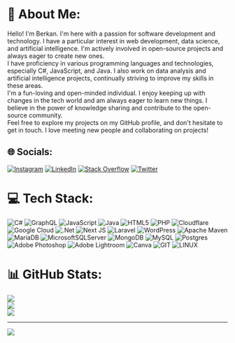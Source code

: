 # 💫 About Me:
Hello! I'm Berkan. I'm here with a passion for software development and technology. I have a particular interest in web development, data science, and artificial intelligence. I'm actively involved in open-source projects and always eager to create new ones.<br>I have proficiency in various programming languages and technologies, especially C#, JavaScript, and Java. I also work on data analysis and artificial intelligence projects, continually striving to improve my skills in these areas.<br>I'm a fun-loving and open-minded individual. I enjoy keeping up with changes in the tech world and am always eager to learn new things. I believe in the power of knowledge sharing and contribute to the open-source community.<br>Feel free to explore my projects on my GitHub profile, and don't hesitate to get in touch. I love meeting new people and collaborating on projects!


## 🌐 Socials:
[![Instagram](https://img.shields.io/badge/Instagram-%23E4405F.svg?logo=Instagram&logoColor=white)](https://instagram.com/berkanackgz) [![LinkedIn](https://img.shields.io/badge/LinkedIn-%230077B5.svg?logo=linkedin&logoColor=white)](https://linkedin.com/in/berkanackgz) [![Stack Overflow](https://img.shields.io/badge/-Stackoverflow-FE7A16?logo=stack-overflow&logoColor=white)](https://stackoverflow.com/users/19247362) [![Twitter](https://img.shields.io/badge/Twitter-%231DA1F2.svg?logo=Twitter&logoColor=white)](https://twitter.com/vectorkan) 

# 💻 Tech Stack:
![C#](https://img.shields.io/badge/c%23-%23239120.svg?style=flat&logo=c-sharp&logoColor=white) ![GraphQL](https://img.shields.io/badge/-GraphQL-E10098?style=flat&logo=graphql&logoColor=white) ![JavaScript](https://img.shields.io/badge/javascript-%23323330.svg?style=flat&logo=javascript&logoColor=%23F7DF1E) ![Java](https://img.shields.io/badge/java-%23ED8B00.svg?style=flat&logo=openjdk&logoColor=white) ![HTML5](https://img.shields.io/badge/html5-%23E34F26.svg?style=flat&logo=html5&logoColor=white) ![PHP](https://img.shields.io/badge/php-%23777BB4.svg?style=flat&logo=php&logoColor=white) ![Cloudflare](https://img.shields.io/badge/Cloudflare-F38020?style=flat&logo=Cloudflare&logoColor=white) ![Google Cloud](https://img.shields.io/badge/GoogleCloud-%234285F4.svg?style=flat&logo=google-cloud&logoColor=white) ![.Net](https://img.shields.io/badge/.NET-5C2D91?style=flat&logo=.net&logoColor=white) ![Next JS](https://img.shields.io/badge/Next-black?style=flat&logo=next.js&logoColor=white) ![Laravel](https://img.shields.io/badge/laravel-%23FF2D20.svg?style=flat&logo=laravel&logoColor=white) ![WordPress](https://img.shields.io/badge/WordPress-%23117AC9.svg?style=flat&logo=WordPress&logoColor=white) ![Apache Maven](https://img.shields.io/badge/Apache%20Maven-C71A36?style=flat&logo=Apache%20Maven&logoColor=white) ![MariaDB](https://img.shields.io/badge/MariaDB-003545?style=flat&logo=mariadb&logoColor=white) ![MicrosoftSQLServer](https://img.shields.io/badge/Microsoft%20SQL%20Server-CC2927?style=flat&logo=microsoft%20sql%20server&logoColor=white) ![MongoDB](https://img.shields.io/badge/MongoDB-%234ea94b.svg?style=flat&logo=mongodb&logoColor=white) ![MySQL](https://img.shields.io/badge/mysql-%2300000f.svg?style=flat&logo=mysql&logoColor=white) ![Postgres](https://img.shields.io/badge/postgres-%23316192.svg?style=flat&logo=postgresql&logoColor=white) ![Adobe Photoshop](https://img.shields.io/badge/adobe%20photoshop-%2331A8FF.svg?style=flat&logo=adobe%20photoshop&logoColor=white) ![Adobe Lightroom](https://img.shields.io/badge/Adobe%20Lightroom-31A8FF.svg?style=flat&logo=Adobe%20Lightroom&logoColor=white) ![Canva](https://img.shields.io/badge/Canva-%2300C4CC.svg?style=flat&logo=Canva&logoColor=white) ![GIT](https://img.shields.io/badge/Git-fc6d26?style=flat&logo=git&logoColor=white) ![LINUX](https://img.shields.io/badge/Linux-FCC624?style=flat&logo=linux&logoColor=black)
# 📊 GitHub Stats:
![](https://github-readme-stats.vercel.app/api?username=berkanackgz&theme=radical&hide_border=false&include_all_commits=false&count_private=false)<br/>
![](https://github-readme-streak-stats.herokuapp.com/?user=berkanackgz&theme=radical&hide_border=false)<br/>
![](https://github-readme-stats.vercel.app/api/top-langs/?username=berkanackgz&theme=radical&hide_border=false&include_all_commits=false&count_private=false&layout=compact)

---
[![](https://visitcount.itsvg.in/api?id=berkanackgz&icon=1&color=11)](https://visitcount.itsvg.in)

<!-- Proudly created with GPRM ( https://gprm.itsvg.in ) -->
